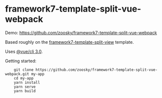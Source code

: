 # framework7-template-split-vue-webpack

Demo: https://github.com/zoosky/framework7-template-split-vue-webpack

Based roughly on the [framework7-template-split-view](https://github.com/framework7io/framework7-template-split-view) template.

Uses [@vue/cli 3.0](https://github.com/vuejs/vue-cli).

Getting started:

        git clone https://github.com/zoosky/framework7-template-split-vue-webpack.git my-app
        cd my-app
        yarn install
        yarn serve
        yarn build
